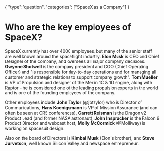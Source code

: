 {
    "type":"question",
    "categories": ["SpaceX as a Company"]
}

# Who are the key employees of SpaceX?

SpaceX currently has over 4000 employees, but many of the senior staff are well known around the spaceflight industry. **Elon Musk** is CEO and Chief Designer of the company, and oversees all major company decisions. **Gwynne Shotwell** is the company president and COO (Chief Operating Officer) and "is responsible for day-to-day operations and for managing all customer and strategic relations to support company growth". **Tom Mueller** is VP of Propulsion and designer of the Merlin 1C & 1D engine, along with Raptor - he is considered one of the leading propulsion experts in the world and is one of the founding employees of the company.

Other employees include **John Taylor** (@jbtaylor) who is Director of Communications, **Hans Koenigsmann** is VP of Mission Assurance (and can often be seen at CRS conferences), **Garrett Reisman** is the Dragon v2 Product Lead (and former NASA astronaut), **John Insprucker** is the Falcon 9 Product Director and webcast host, **Molly McCormick** (@Molliway) is working on spacesuit design.

Also on the board of Directors is **Kimbal Musk** (Elon's brother), and **Steve Jurvetson**, well known Silicon Valley and newspace entrepreneur. 
